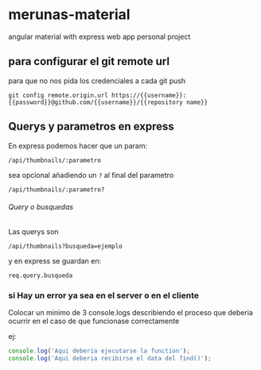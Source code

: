 # merunas-material
angular material with express web app personal project

## para configurar el git remote url
para que no nos pida los credenciales a cada git push

```
git config remote.origin.url https://{{username}}:{{password}}@github.com/{{username}}/{{repository name}}
```
## Querys y parametros en express

En express podemos hacer que un param:

`/api/thumbnails/:parametro`

sea opcional añadiendo un `?` al final del parametro

`/api/thumbnails/:parametro?`

###### Query o busquedas

Las querys son

`/api/thumbnails?busqueda=ejemplo`

y en express se guardan en:

`req.query.busqueda`

### si Hay un error ya sea en el server o en el cliente

Colocar un minimo de 3 console.logs describiendo el proceso que deberia ocurrir en el caso de que funcionase correctamente

ej:

```javascript
console.log('Aqui deberia ejecutarse la function');
console.log('Aqui deberia recibirse el data del find()');
```
